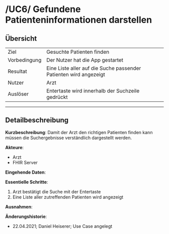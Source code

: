 
# /UC6/ Gefundene Patienteninformationen darstellen
## Übersicht
  |||
 ---------------|---------------------------------------------------------------
  Ziel          | Gesuchte Patienten finden
  Vorbedingung  | Der Nutzer hat die App gestartet
  Resultat      | Eine Liste aller auf die Suche passender Patienten wird angezeigt
  Nutzer        | Arzt
  Auslöser      | Entertaste wird innerhalb der Suchzeile gedrückt
  ------------------------------------------------------------------------------
## Detailbeschreibung
**Kurzbeschreibung**: Damit der Arzt den richtigen Patienten finden kann müssen die Suchergebnisse verständlich dargestellt werden.

**Akteure**:
* Arzt
* FHIR Server

**Eingehende Daten**:

**Essentielle Schritte**: 
1. Arzt bestätigt die Suche mit der Entertaste
2. Eine Liste aller zutreffenden Patienten wird angezeigt

**Ausnahmen**:

**Änderungshistorie**:
* 22.04.2021; Daniel Heiserer; Use Case angelegt
